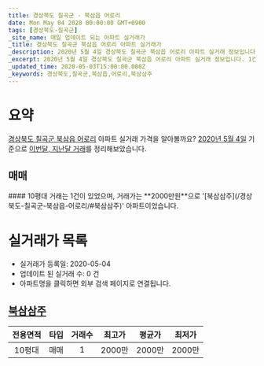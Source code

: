 ```yaml
---
title: 경상북도 칠곡군 - 북삼읍 어로리
date: Mon May 04 2020 00:00:00 GMT+0900
tags: [경상북도-칠곡군]
_site_name: 매일 업데이트 되는 아파트 실거래가
_title: 경상북도 칠곡군 북삼읍 어로리 아파트 실거래가
_description: 2020년 5월 4일 경상북도 칠곡군 북삼읍 어로리 아파트 실거래 정보입니다. 1건 아파트 정보가 있습니다.
_excerpt: 2020년 5월 4일 경상북도 칠곡군 북삼읍 어로리 아파트 실거래 정보입니다. 1건 아파트 정보가 있습니다.
_updated_time: 2020-05-03T15:00:00.000Z
_keywords: 경상북도,칠곡군,북삼읍,어로리,북삼삼주
---
```





# 요약
<ins>경상북도 칠곡군 북삼읍 어로리</ins> 아파트 실거래 가격을 알아볼까요? <ins>2020년 5월 4일</ins> 기준으로 <ins>이번달, 지난달 거래</ins>를 정리해보았습니다.

## 매매
<div class="container">
<div class="twelve columns" markdown="1">
#### 10평대
거래는 1건이 있었으며, 거래가는 **2000만원**으로 '[북삼삼주](/경상북도-칠곡군-북삼읍-어로리/#북삼삼주)' 아파트이었습니다.
</div>
</div>



# 실거래가 목록
- 실거래가 등록일: 2020-05-04
- 업데이트 된 실거래 수: 0 건
- 아파트명을 클릭하면 외부 검색 페이지로 연결됩니다.

## [북삼삼주](#북삼삼주)

|전용면적|타입|거래수|최고가|평균가|최저가|
|:---:|:---:|:---:|:---:|:---:|:---:|
|10평대|<span class="deal-type-1">매매</span>|1|2000만|2000만|2000만|

<br/>



